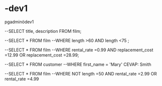 # -dev1
pgadminödev1

--SELECT title, description FROM film;

--SELECT * FROM film
--WHERE length >60 AND length <75 ;

--SELECT * FROM film
--WHERE rental_rate =0.99 AND replacement_cost =12.99 OR replacement_cost =28.99;

--SELECT * FROM customer
--WHERE first_name = 'Mary' CEVAP: Smith

--SELECT * FROM film
--WHERE NOT length =50 AND rental_rate =2.99 OR rental_rate =4.99
